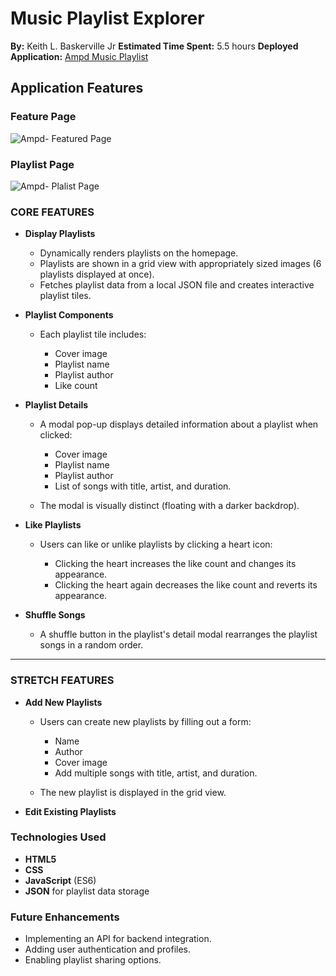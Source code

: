 # Music Playlist Explorer

**By:** Keith L. Baskerville Jr
**Estimated Time Spent:**  5.5 hours
**Deployed Application:** [Ampd Music Playlist](https://ampdmusic.netlify.app/)

## Application Features
### Feature Page 
![Ampd- Featured Page](https://i.imgur.com/ZGC5QRI.png)
### Playlist Page
![Ampd- Plalist Page](https://i.imgur.com/wkxf3Z9.png)
### CORE FEATURES

* **Display Playlists**

  * Dynamically renders playlists on the homepage.
  * Playlists are shown in a grid view with appropriately sized images (6 playlists displayed at once).
  * Fetches playlist data from a local JSON file and creates interactive playlist tiles.

* **Playlist Components**

  * Each playlist tile includes:

    * Cover image
    * Playlist name
    * Playlist author
    * Like count

* **Playlist Details**

  * A modal pop-up displays detailed information about a playlist when clicked:

    * Cover image
    * Playlist name
    * Playlist author
    * List of songs with title, artist, and duration.
  * The modal is visually distinct (floating with a darker backdrop).

* **Like Playlists**

  * Users can like or unlike playlists by clicking a heart icon:

    * Clicking the heart increases the like count and changes its appearance.
    * Clicking the heart again decreases the like count and reverts its appearance.

* **Shuffle Songs**

  * A shuffle button in the playlist's detail modal rearranges the playlist songs in a random order.

---

### STRETCH FEATURES

* **Add New Playlists**

  * Users can create new playlists by filling out a form:

    * Name
    * Author
    * Cover image
    * Add multiple songs with title, artist, and duration.
  * The new playlist is displayed in the grid view.

* **Edit Existing Playlists**


### Technologies Used

* **HTML5**
* **CSS**
* **JavaScript** (ES6)
* **JSON** for playlist data storage

### Future Enhancements

* Implementing an API for backend integration.
* Adding user authentication and profiles.
* Enabling playlist sharing options.
